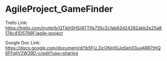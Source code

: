 # AgileProject_GameFinder

Trello Link: https://trello.com/invite/b/QTikhSHS/ATTIfe735c2c1ab62d24282abb2e25a8174c41D5799F/agile-project 

Google Doc Link: https://docs.google.com/document/d/1b5FU_DcONnll0JqSeh03uvARR7tHQ6FFqljV2W39D-c/edit?usp=sharing
